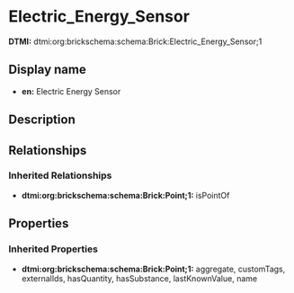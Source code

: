 # Electric_Energy_Sensor
**DTMI:** dtmi:org:brickschema:schema:Brick:Electric_Energy_Sensor;1
## Display name
- **en:** Electric Energy Sensor
## Description
## Relationships
### Inherited Relationships
* **dtmi:org:brickschema:schema:Brick:Point;1:** isPointOf
## Properties
### Inherited Properties
* **dtmi:org:brickschema:schema:Brick:Point;1:** aggregate, customTags, externalIds, hasQuantity, hasSubstance, lastKnownValue, name

